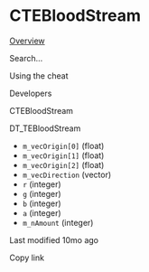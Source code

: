 # CTEBloodStream



[Overview](broken-reference)

Search…



Using the cheat



Developers



CTEBloodStream

DT\_TEBloodStream

* `m_vecOrigin[0]` (float)
* `m_vecOrigin[1]` (float)
* `m_vecOrigin[2]` (float)
* `m_vecDirection` (vector)
* `r` (integer)
* `g` (integer)
* `b` (integer)
* `a` (integer)
* `m_nAmount` (integer)



Last modified 10mo ago

Copy link
